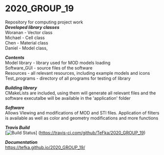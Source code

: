 # 2020_GROUP_19
Repository for computing project work</br>
***Developed library classes***</br>
Woranan - Vector class</br>
Michael - Cell class</br>
Chen - Material class</br>
Daniel - Model class,</br>

***Contents***</br>
Model library - library used for MOD models loading</br>
Software_GUI - source files of the software</br>
Resources - all relevant resources, including example models and icons</br>
Test_programs - directory of all programs for testing of library</br>

***Building library***</br>
CMakeLists are included, using them will generate all relevant files and the software executalbe will be available in the 'application' folder</br>

***Software***</br>
Allows VIewing and modifications of MOD and STl files. Application of filters is available as well as color and geometry modifications and more functions</br>

***Travis Build***</br>
[![Build Status](https://travis-ci.com/TeFka/2020_GROUP_19.svg?token=atrfb9xdTGWV9e1aoA6s&branch=main)]
(https://travis-ci.com/github/TeFka/2020_GROUP_19)

***Documentation***</br>
https://tefka.github.io/2020_GROUP_19/</br>

